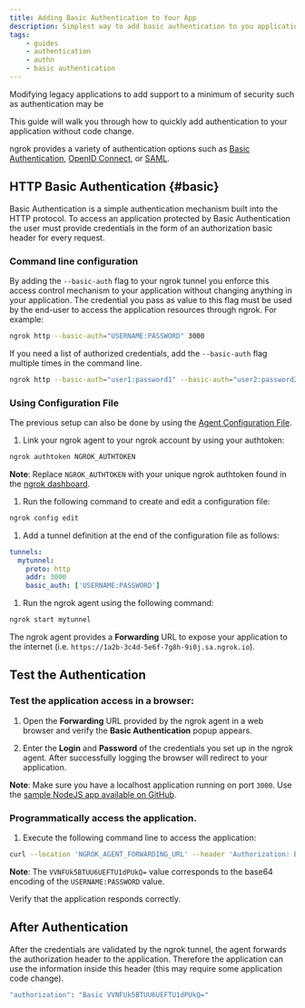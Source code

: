```yaml
---
title: Adding Basic Authentication to Your App
description: Simplest way to add basic authentication to you application without code change
tags:
    - guides
    - authentication
    - authn
    - basic authentication
---
```


Modifying legacy applications to add support to a minimum of security such as authentication may be 

This guide will walk you through how to quickly add authentication to your application without code change.

ngrok provides a variety of authentication options such as [Basic Authentication](/guides/basic-authn-with-ngrok/), [OpenID Connect](/guides/oidc-with-ngrok/), or [SAML](/guides/saml-with-ngrok/).
 

## HTTP Basic Authentication {#basic}

Basic Authentication is a simple authentication mechanism built into the HTTP protocol. To access an application protected by Basic Authentication the user must provide credentials in the form of an authorization basic header for every request.

### Command line configuration 

By adding the `--basic-auth` flag to your ngrok tunnel you enforce this access control mechanism to your application without changing anything in your application. The credential you pass as value to this flag must be used by the end-user to access the application resources through ngrok. For example:
```bash
ngrok http --basic-auth="USERNAME:PASSWORD" 3000
```

If you need a list of authorized credentials, add the `--basic-auth` flag multiple times in the command line.
```bash
ngrok http --basic-auth="user1:password1" --basic-auth="user2:password2" 3000
```

### Using Configuration File

The previous setup can also be done by using the [Agent Configuration File](/ngrok-agent/config/#tunnel-definitions).

  1. Link your ngrok agent to your ngrok account by using your authtoken:
  ```bash
  ngrok authtoken NGROK_AUTHTOKEN
  ```
  **Note**: Replace `NGROK_AUTHTOKEN` with your unique ngrok authtoken found in the [ngrok dashboard](https://dashboard.ngrok.com/get-started/your-authtoken).

  1. Run the following command to create and edit a configuration file:
  ```bash
  ngrok config edit
  ```

  1. Add a tunnel definition at the end of the configuration file as follows:
  ```yaml
  tunnels:
    mytunnel:
      proto: http
      addr: 3000
      basic_auth: ['USERNAME:PASSWORD']
  ```

  1. Run the ngrok agent using the following command:
  ```bash
  ngrok start mytunnel
  ```

The ngrok agent provides a **Forwarding** URL to expose your application to the internet (i.e. `https://1a2b-3c4d-5e6f-7g8h-9i0j.sa.ngrok.io`).


## Test the Authentication

### Test the application access in a browser:

  1. Open the **Forwarding** URL provided by the ngrok agent in a web browser and verify the **Basic Authentication** popup appears.

  1. Enter the **Login** and **Password** of the credentials you set up in the ngrok agent. After successfully logging the browser will redirect to your application.

  **Note**: Make sure you have a localhost application running on port `3000`. Use the [sample NodeJS app available on GitHub](https://github.com/ngrok/ngrok-webhook-nodejs-sample). 


### Programmatically access the application.

  1. Execute the following command line to access the application:
  ```bash
  curl --location 'NGROK_AGENT_FORWARDING_URL' --header 'Authorization: Basic VVNFUk5BTUU6UEFTU1dPUkQ='
  ```

  **Note**: The `VVNFUk5BTUU6UEFTU1dPUkQ=` value corresponds to the base64 encoding of the `USERNAME:PASSWORD` value.

Verify that the application responds correctly.


## After Authentication

After the credentials are validated by the ngrok tunnel, the agent forwards the authorization header to the application. Therefore the application can use the information inside this header (this may require some application code change).

```bash
"authorization": "Basic VVNFUk5BTUU6UEFTU1dPUkQ="
```


